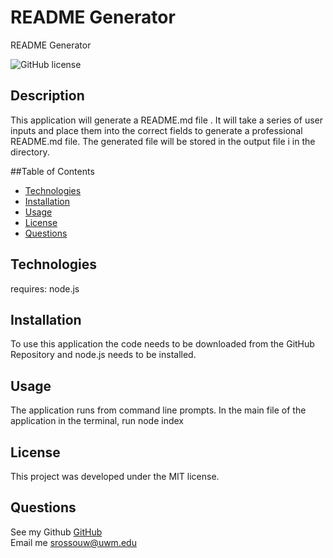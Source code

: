 # README Generator
README Generator

 ![GitHub license](https://img.shields.io/badge/license-MIT-blue.svg)

##  Description
This application will generate a README.md file . It will take a series of user inputs and place them into the correct fields to generate  a professional README.md file.   The generated file will be stored in the output file i  in the directory.  

##Table of Contents
* [Technologies](#technologies)
* [Installation](#installation)
* [Usage](#usage)
* [License](#license)
* [Questions](#questions)
  
## Technologies
requires: node.js

## Installation
To use this application the code needs to be downloaded from the GitHub Repository and node.js needs to be installed.  

## Usage
The application runs from command line prompts. In the main file of the application in the terminal, run  node index 

## License
This project was developed under the MIT license.

## Questions  
See my Github [GitHub](https://www.github.com/strossouw)  
Email me  <srossouw@uwm.edu>